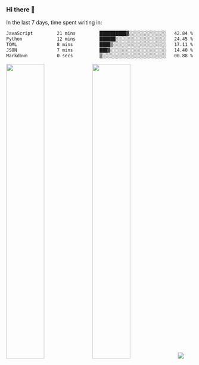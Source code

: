 ### Hi there 👋

In the last 7 days, time spent writing in:

<!--START_SECTION:waka-->

```txt
JavaScript         21 mins         ██████████▓░░░░░░░░░░░░░░   42.84 %
Python             12 mins         ██████░░░░░░░░░░░░░░░░░░░   24.45 %
TOML               8 mins          ████▒░░░░░░░░░░░░░░░░░░░░   17.11 %
JSON               7 mins          ███▓░░░░░░░░░░░░░░░░░░░░░   14.40 %
Markdown           0 secs          ▒░░░░░░░░░░░░░░░░░░░░░░░░   00.88 %
```

<!--END_SECTION:waka-->

<img src="https://wakatime.com/share/@jimtje/5d0c92de-08f8-4a72-8f2f-6a9693d1e318.svg" width=45% height=45%> <img src="https://wakatime.com/share/@jimtje/501498ae-bda5-4da7-a89d-b40bcdd5556d.svg" width=45% height=45%>
![](https://hit.yhype.me/github/profile?user_id=43537315)
